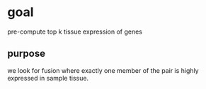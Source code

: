 # goal

pre-compute top k tissue expression of genes

## purpose

we look for fusion where exactly one member of the pair is highly expressed in sample tissue.